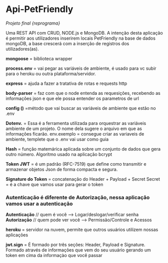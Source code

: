 # Api-PetFriendly
_Projeto final {reprograma}_ 

Uma REST API com CRUD, NODE.js e MongoDB. A intenção desta aplicação é permitir aos utilizadores inserirem locais PetFriendly na base de dados mongoDB, a base crescerá com a inserção de registros dos utilizadores(as). 

**mongoose** = biblioteca wrapper 

**process.env** = vai pegar as variáveis de ambiente, é usado para vc subir para o heroku ou outra plataforma/servidor. 

**express** = ajuda a fazer a tratativa de rotas e requests http

**body-parser** = faz com que o node entenda as requesições, recebendo as informações json e que ele possa entender os parametros de url

**config ()** =método que vai buscar as variáveis de ambiente que estão no .env 

**Dotenv.** = Essa é a ferramenta utilizada para orquestrar as variáveis ambiente de um projeto. O nome dela sugere o arquivo em que as informações ficarão.
env.exemplo = consegue criar as variaveis de ambiente, templete que o .env vai usar como guia 

**Hash** = função matemárica aplicada sobre um conjunto de dados que gera outro número. Algoritmo usado na aplicação bcrypt

**Token JWT** = é um padrão (RFC-7519) que define como transmitir e armazenar objetos Json de forma compacta e segura. 

**Signature do Token** = concatenação do Header + Payload + Secret
Secret = é a chave que vamos usar para gerar o token

### Autenticação é diferente de Autorização, nessa aplicação vamos usar a autenticação
**Autenticação** // quem é você --> Logar/deslogar/verificar senha
**Autorização** // quem pode ver você --> Permissão/Controle e Acessos

**heroku** = servidor na nuvem, permite que outros usuários utilizem nossas aplicações

**jwt.sign** = É formado por três seções: Header, Payload e Signature. Formado através de informações que vem do seu usuário  gerando um token em cima da informaçào que você passar

